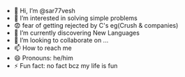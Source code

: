 - 👋 Hi, I’m @sar77vesh
- 👀 I’m interested in solving simple problems
- 😨 fear of getting rejected by C's eg(Crush & companies)
- 🌱 I’m currently discovering New Languages
- 💞️ I’m looking to collaborate on ...
- 📫 How to reach me 
- 😄 Pronouns: he/him
- ⚡ Fun fact: no fact bcz my life is fun 

<!---
sar77vesh/sar77vesh is a ✨ special ✨ repository because its `README.md` (this file) appears on your GitHub profile.
You can click the Preview link to take a look at your changes.
--->
